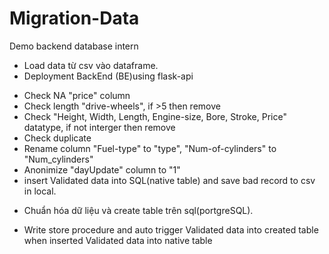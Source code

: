 # Migration-Data
Demo backend database intern

- Load data từ csv vào dataframe.
- Deployment BackEnd (BE)using flask-api

+ Check NA  "price" column 
+ Check length  "drive-wheels", if >5 then remove
+ Check "Height, Width, Length, Engine-size, Bore, Stroke, Price" datatype, if not interger then remove
+ Check duplicate
+ Rename column "Fuel-type" to "type", "Num-of-cylinders" to  "Num_cylinders"
+ Anonimize "dayUpdate" column to "1"
+ insert Validated data into SQL(native table) and save bad record to csv in local.
- Chuẩn hóa dữ liệu và create table trên sql(portgreSQL).
+ Write store procedure and auto trigger Validated data into created table when inserted  Validated data into native table